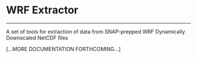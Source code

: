 # WRF Extractor
---
A set of tools for extraction of data from SNAP-prepped WRF Dynamically Downscaled NetCDF files

[...MORE DOCUMENTATION FORTHCOMING...]